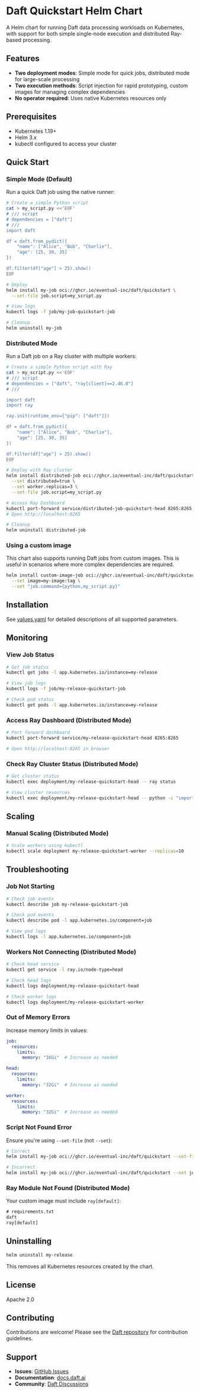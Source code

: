 # Daft Quickstart Helm Chart

A Helm chart for running Daft data processing workloads on Kubernetes, with support for both simple single-node execution and distributed Ray-based processing.

## Features

- **Two deployment modes**: Simple mode for quick jobs, distributed mode for large-scale processing
- **Two execution methods**: Script injection for rapid prototyping, custom images for managing complex dependencies
- **No operator required**: Uses native Kubernetes resources only

## Prerequisites

- Kubernetes 1.19+
- Helm 3.x
- kubectl configured to access your cluster

## Quick Start

### Simple Mode (Default)

Run a quick Daft job using the native runner:

```bash
# Create a simple Python script
cat > my_script.py <<'EOF'
# /// script
# dependencies = ["daft"]
# ///
import daft

df = daft.from_pydict({
    "name": ["Alice", "Bob", "Charlie"],
    "age": [25, 30, 35]
})

df.filter(df["age"] > 25).show()
EOF

# Deploy
helm install my-job oci://ghcr.io/eventual-inc/daft/quickstart \
  --set-file job.script=my_script.py

# View logs
kubectl logs -f job/my-job-quickstart-job

# Cleanup
helm uninstall my-job
```

### Distributed Mode

Run a Daft job on a Ray cluster with multiple workers:

```bash
# Create a simple Python script with Ray
cat > my_script.py <<'EOF'
# /// script
# dependencies = ["daft", "ray[client]==2.46.0"]
# ///

import daft
import ray

ray.init(runtime_env={"pip": ["daft"]})

df = daft.from_pydict({
    "name": ["Alice", "Bob", "Charlie"],
    "age": [25, 30, 35]
})

df.filter(df["age"] > 25).show()
EOF

# Deploy with Ray cluster
helm install distributed-job oci://ghcr.io/eventual-inc/daft/quickstart \
  --set distributed=true \
  --set worker.replicas=3 \
  --set-file job.script=my_script.py

# Access Ray Dashboard
kubectl port-forward service/distributed-job-quickstart-head 8265:8265
# Open http://localhost:8265

# Cleanup
helm uninstall distributed-job
```

### Using a custom image

This chart also supports running Daft jobs from custom images. This is useful in scenarios where more complex dependencies are required.

```bash
helm install custom-image-job oci://ghcr.io/eventual-inc/daft/quickstart \
  --set image=my-image:tag \
  --set "job.command={python,my_script.py}"
```

## Installation

See [values.yaml](values.yaml) for detailed descriptions of all supported parameters.

## Monitoring

### View Job Status

```bash
# Get job status
kubectl get jobs -l app.kubernetes.io/instance=my-release

# View job logs
kubectl logs -f job/my-release-quickstart-job

# Check pod status
kubectl get pods -l app.kubernetes.io/instance=my-release
```

### Access Ray Dashboard (Distributed Mode)

```bash
# Port forward dashboard
kubectl port-forward service/my-release-quickstart-head 8265:8265

# Open http://localhost:8265 in browser
```

### Check Ray Cluster Status (Distributed Mode)

```bash
# Get cluster status
kubectl exec deployment/my-release-quickstart-head -- ray status

# View cluster resources
kubectl exec deployment/my-release-quickstart-head -- python -c "import ray; ray.init(); print(ray.cluster_resources())"
```

## Scaling

### Manual Scaling (Distributed Mode)

```bash
# Scale workers using kubectl
kubectl scale deployment my-release-quickstart-worker --replicas=10
```

## Troubleshooting

### Job Not Starting

```bash
# Check job events
kubectl describe job my-release-quickstart-job

# Check pod events
kubectl describe pod -l app.kubernetes.io/component=job

# View pod logs
kubectl logs -l app.kubernetes.io/component=job
```

### Workers Not Connecting (Distributed Mode)

```bash
# Check head service
kubectl get service -l ray.io/node-type=head

# Check head logs
kubectl logs deployment/my-release-quickstart-head

# Check worker logs
kubectl logs deployment/my-release-quickstart-worker
```

### Out of Memory Errors

Increase memory limits in values:

```yaml
job:
  resources:
    limits:
      memory: "16Gi"  # Increase as needed

head:
  resources:
    limits:
      memory: "32Gi"  # Increase as needed

worker:
  resources:
    limits:
      memory: "32Gi"  # Increase as needed
```

### Script Not Found Error

Ensure you're using `--set-file` (not `--set`):

```bash
# Correct
helm install my-job oci://ghcr.io/eventual-inc/daft/quickstart --set-file job.script=script.py

# Incorrect
helm install my-job oci://ghcr.io/eventual-inc/daft/quickstart --set job.script=script.py
```

### Ray Module Not Found (Distributed Mode)

Your custom image must include `ray[default]`:

```txt
# requirements.txt
daft
ray[default]
```

## Uninstalling

```bash
helm uninstall my-release
```

This removes all Kubernetes resources created by the chart.

## License

Apache 2.0

## Contributing

Contributions are welcome! Please see the [Daft repository](https://github.com/Eventual-Inc/Daft) for contribution guidelines.

## Support

- **Issues**: [GitHub Issues](https://github.com/Eventual-Inc/Daft/issues)
- **Documentation**: [docs.daft.ai](https://docs.daft.ai)
- **Community**: [Daft Discussions](https://github.com/Eventual-Inc/Daft/discussions)
